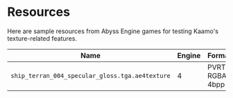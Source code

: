 # Resources

Here are sample resources from Abyss Engine games for testing Kaamo's texture-related features.

| Name                                            | Engine | Format          |
| ----------------------------------------------- | ------ | --------------- |
| `ship_terran_004_specular_gloss.tga.ae4texture` | 4      | PVRTC RGBA 4bpp |